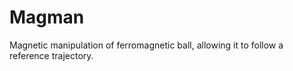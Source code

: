 # Magman
Magnetic manipulation of ferromagnetic ball, allowing it to follow a reference trajectory.

